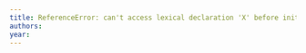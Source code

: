 ```yaml
---
title: ReferenceError: can't access lexical declaration 'X' before initialization - JavaScript | MDN
authors: 
year: 
---
```


